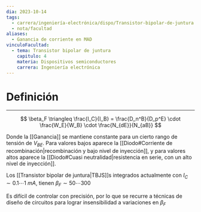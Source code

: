 ```yaml
---
dia: 2023-10-14
tags:
  - carrera/ingeniería-electrónica/dispo/Transistor-bipolar-de-juntura
  - nota/facultad
aliases:
  - Ganancia de corriente en MAD
vinculoFacultad:
  - tema: Transistor bipolar de juntura
    capitulo: 4
    materia: Dispositivos semiconductores
    carrera: Ingeniería electrónica
---
```

# Definición
---
$$ \beta_F \triangleq \frac{I_C}{I_B} = \frac{D_n^B}{D_p^E} \cdot \frac{W_E}{W_B} \cdot \frac{N_{dE}}{N_{aB}} $$

Donde la [[Ganancia]] se mantiene constante para un cierto rango de tensión de $V_{BE}$. Para valores bajos aparece la [[Diodo#Corriente de recombinación|recombinación  y bajo nivel de inyección]], y para valores altos aparece la [[Diodo#Cuasi neutralidad|resistencia en serie, con un alto nivel de inyección]].

Los [[Transistor bipolar de juntura|TBJS]]s integrados actualmente con $I_C \sim 0.1 \cdots 1~mA$, tienen $\beta_F \sim 50 \cdots 300$ 

Es difícil de controlar con precisión, por lo que se recurre a técnicas de diseño de circuitos para lograr insensibilidad a variaciones en $\beta_F$
